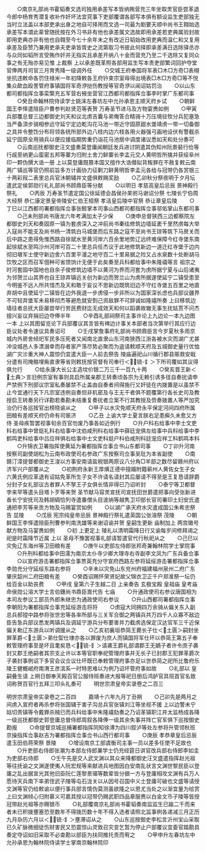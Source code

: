 <!-- { "loadSidebar": true } -->
　　○南京礼部尚书霍韬奏文选司独用承差写本皆纳贿营充三年坐取羙官臣尝革退今郎中杨育秀潜复收补作奸坏法宜究事下吏部覆谓各部写本俱有额设监生吏部独无当时立法盖以本部吏承出身之地自可择用而文选一司最为剧要天顺中尚书王翱始选承差写本谓此辈曾随抚按在外习书非有他也承差属文选故即用承差若吏典属验封故即用吏典亦非有他也自翱至今七十余年未之有改近日韬始改用吏典而温仁和又复用承差及臣赞乃兼用吏承夫吏承皆胥史之流第取习书彼此何择即承差满日选除驿丞亦与众同如韬所言受贿作奸并无指实且承差开纳八十金而营充乃至二千选除又复同众事之有无殆亦易见惟  上裁察  上以承差既革照各部用监生写本责吏部繁词回护夺堂官俸两月司官三月育秀降一级调外任
　　○交城王府奉国将军表□木□方奇□表栩坐抗违敕命各罚住禄米一年初降敕各王府钤束宗室毋得出境表□木□方奇□等不悦集众歃血殴詈管府事镇国将军奇洢挞伤教授等官奇洢以闻诏姑罚治
　　○以山东都司都指挥佥事栾檠充五军营右掖坐营官江西都司都指挥佥事李时掌广东都司事
　　○癸丑命翰林院侍读学士姚涞左春坊左中允孙承恩主顺天府乡试
　　○朝鲜国王李怿遣陪臣户曹参判赵贤范等表贺  万寿圣节进马及方物宴赉如例
　　○甲寅兵部覆总督三边都御史刘天和议北虏吉囊与弟俺答合精骑十万压境驻牧分兵犯塞急当严备湏步骑相参远守延宁定边乾沟花马池一带近守固原甜水堡靖虏一带一切备御之具并令整饬分布将领各统所部外边八枝内边六枝各用火器强弓画地设伏有警截杀延宁固原全用骑兵以便应援临期势重仍诣花马池居中调度诸议悉如天和处分奏可
　　○云南巡抚都御史汪文盛奏莫登庸闻朝廷发兵进讨阴遣其伪知州阮景裴行俭等行觇至纳更山蛮密五邦等寨为归附土舍刀鲜寨长李孟元交人黄明哲所擒并获绥阜州印一颗伪撰大诰一册  上以莫登庸既篡本国又擅作大诰僣拟背叛罪在不赦复敕云南两广镇巡等官仍照前旨多方计画协力征剿刀鲜黄明哲李孟元各给与冠带仍各赏银三十两彩叚二表里总兵官沐朝辅并文盛俱敕赐奖励
　　○乙卯秋分祭夜明于夕月坛遣武定侯郭勋行礼礼部尚书顾鼎臣等分献
　　○以明日  孝慈高皇后忌辰  景神殿行祭礼
　　○丙辰  万寿圣节遣定国公徐延德会昌侯孙杲驸马谢诏分祭  七陵长宁伯周大经祭  恭仁康定景皇帝陵安仁伯王桓祭  孝洁皇后陵中官祭  恭让章皇后陵
　　○丁巳以江西都司署都指挥佥事张鲸掌本司事山西都司都指挥佥事邬佑掌山东都司事
　　○己未刑部尚书唐龙六年考满加太子少保
　　○庚申总督狭西三边都察院左都御史刘天和奏固原一镇为套虏深入之冲前尚书秦纮修筑边墙延袤千里然虏每大举入寇尚不能支及尚书杨一清筑白马城堡而后东路之寇不至尚书王琼等筑下马房关而后中路之患得免惟西路自徐斌水至黄河岸六百余里地势辽远终难保障今红寺堡东南起徐斌水至鸣沙州河岸可百二十里总兵任杰议于此地修筑新边一道迁红寺堡于边内彻旧墩军士使守新边舍六百里平漫之地守百二十里易据之险又占水泉数十处断胡马饮牧之区而召军佃种可省馈饷计无便于此矣奏至兵科都给事中朱隆禧等言  祖宗之时河套固中国地也自余子俊修筑边墙不以黄河为界而河套为虏所据宁夏与山后诸夷为邻贺兰山其界也自王琼弃镇远关创为新边而贺兰山为虏所据遂使延宁二镇受患至今明鉴不远人所共惜杰及天和敢于妄议不思新边既筑旧边不守红寺堡五百里之地直弃胡中且使延宁二镇皆在边外我退一步虏侵一步非所以为国家深长虑也兵部议疆界不可轻弃堡军未易移彻杰等避危就安割己资敌罪不可辞诚如隆禧所奏  上曰移筑边墙往者总抚大臣屡尝举行劳民费财迄无成效天和何以蹈袭故辙无事生扰姑贳不问杰擅兴妄议弃捐旧边夺俸半年
　　○辛酉礼部祠祭司主事许论上九边论一本九边图一本  上以其图留览论下兵部覆议其言皆有禆边计事关本部者当次第举行其应行边臣议处者令速议具奏诏可
　　○壬戌掌詹事府礼部尚书顾鼎臣言今岁夏秋多雨京城内外房舍倾圯军民多压死者又闻南北直隶山东河南狭西江浙各被水灾而湖广尤甚冲没城邑人多漂溺幸而存者家产荡尽势必聚而为盗请敕顺天府及五城御史量行优恤湖广灾沴重大神人震惊仍宜遣大臣一人前去祭告  陵庙遍祀山川循行郡县赈救安戢分遣有司掩骼埋胔直隶等省则敕抚按官督有司奉行＜锍-釒＞下所司覆如其议得俱允行
　　○给永康大长公主造坟价银二万三千一百九十两
　　○癸亥晋王新＜土典＞言旧例宗室有事则具启所属亲郡王转奏顷各宗为无赖引诱多径自奏扰请申严禁例下刑部议宗室私奏屡禁不止盖由自奏者间得施行又奸徒在内拨置是以虽禁不止今宜通行天下凡宗室违例自奏但非机密及与王无干者俱不题覆第行各长史司及教授启王转奏另行详勘若奏勘未结重复奏扰者立案不行其教授及赍奏拨置人等严加究治仍行各巡按官出榜晓谕从之
　　○甲子以水灾免顺天府永平保定河间四府所属田粮有差顺天府仍命有司赈济
　　○乙丑  上谕大学士夏言朕右足患癣久未愈又方侍  圣母疾暂罢视事旬余百官勿废乃事各如近例行
　　○升户科右给事中李士文吏科右给事中曾烶礼科右给事中沈伯咸刑科右给事中薛廷宠俱左给事中兵科给事中李鹤鸣吏科给事中吕应祥俱右给事中士文吏科烶户科伯咸刑科廷宠应祥工科鹤鸣本科
　　○升锦衣卫署指挥使黄延为署都指挥佥事佥书山东都司事
　　○丁卯升河南按察司副使胡松为云南布政使司右参政广东按察司佥事吴玭为本省副使
　　○南赣汀漳提督都御史王浚以方事安南请盐税银两原议八分角□羊部之数尽留赣州府以济军兴户部覆从之
　　○初荆府永新王厚熿正德中擅婚附籍蕲州人黄佐女生子女六黄氏例应革退有诏姑免革所生子女不许请名请封其后屡请不得至是王复恳请辞爵分封子女礼部议古者罪人不孥王子女俱长情非得已乃诏听封
　　○泰宁等卫都督孛来罕等遣头目塔卜歹等来贺  圣节献马容羙宣抚司宣抚田世爵遣把事向受张新进香长宁安抚司及韩胡碉恰列寺遣番僧头目波纳等越隽卫卭部长官司署印土妇安氏遣通把李芳等来贡方物及马赐宴赏如例
　　○以湖广承天府水灾遣成国公朱希忠祭告  显陵
　　○戊辰  宪宗纯皇帝忌辰  景神殿行祭礼遣英国公张溶祭  茂陵
　　○朝鲜国王李怿遣陪臣刑曹参判南洗雄等来谢诏谕并贺  皇嗣生更新  庙制加上  两宫徽号献方物及马宴赉如例
　　○初  上更定上  陵礼以清明霜降日行又谕每岁间修拜谒之祀是时霜降节近属  上以  圣母不豫罢视事礼部请暂遣官代行秋祀从之
　　○己巳以灾免辽东海州等卫田粮有差
　　○庚午以吏部左侍郎张邦奇兼翰林院学士掌院事
　　○升刑科都给事中田濡为南京太仆寺少卿大理寺右寺副李文凤为广东兵备佥事
　　○以宣府游击署都指挥佥事贾英充分守宣府西路左参将延绥游击署都指挥佥事李勋充分守延绥东路右参将
　　○辛未以灾免山东兖州府福建福州泉州二府广东肇庆韶州二府田粮有差
　　○癸酉诏赐怀荣贤妃故父锦衣卫正千户郑淮祭一坛仍给百金以助丧费
　　○甲戌  皇第六子生越二日  上亲奏告  玄极宝殿  皇祖庙  皇考庙命侯勋公溶大学士言伯鏸尚书鼎臣嵩代告  七庙
　　○升通政使司右参议唐国相为本司左参议工部员外郎朱继忠为通政使司右参议
　　○升山西都司署都指挥佥事李朝阳为署都指挥佥事充延绥游击将将
　　○虏寇大同拥四万余骑从偏关东入副总兵郝镗中路参将张世忠等各率所部与三关军合御之两镇兵共万四千人众寡不敌边臣告急兵部议悉发两镇兵及调延宁游兵分布要害并力截虏选保定汉达官军三千近保偏关勒辽东游兵以听调援从之
　　○乙亥初襄垣恭简王薨长子仕＜土匮＞嗣封坐罪革爵＜土匮＞弟仕堲仕埭亦各以罪废为庶人而镇国将军仕坏以恭简王第五子奉敕管理府事至是坏且耄矣恳＜锍-釒＞请袭王爵礼部谓郡王无嫡子者许令庶子袭封又郡王绝嗣者其宗支止许以本等官职奉祀管理府事并无长子已封郡王犯罪革爵次子袭封事例诏下多官会议佥议仕坏既已奉敕管理府事亦足以世恭简之祀所比鲁府乐陵王健概岷府南渭王彦滨系一时特恩难以为例乃诏坏管府事如故
　　○礼部以  皇嗣叠生请  上朔日御奉天殿百官公服侍班奏进大报等祀日册后鸿胪官具班首官名致词称贺百官行五拜三叩头礼奏可
　　明世宗肃皇帝实录卷之二百三


明世宗肃皇帝实录卷之二百四
　　嘉靖十六年九月丁丑朔
　　○己卯先是两月之间虏入宣府者再杀参将张国辅于害子沟总兵官张镇刘江等坐视不援  上以边警未宁姑切责镇等令戴罪杀贼已而兵科给事中朱隆禧劾奏之乃诏革镇职江并太监杨成各降一级巡抚都御史郭登庸总督侍郎周叙各降俸一级其余失事并阵亡官军俱下巡按御史勘报
　　○命提督京城巡捕署都指挥同知徐溥为四川叙泸等处左参将升管领秋班京操指挥佥事赵吉为署都指挥佥事佥书山西行都司事
　　○庚辰  孝恭章皇后忌辰遣玉田伯蒋荣祭  景陵
　　○增设南京工部虞衡司主事一员以差多任使不足故也
　　○升吏部右侍郎张潮为本部左侍郎兼学士仍充经筵日讲官改兵部右侍郎李如圭为吏部右侍郎
　　○壬午先是交人武文渊以其众来降都御史汪文盛遣指挥赵光祖等往抚谕之文渊遂使夷人阮宏规等来献进兵地图因白安南乱状言文渊世黎民臣以登庸之乱出据宣光其他旧臣阮仁莲黎景瑂等数辈皆分据一方与登庸相攻文渊有兵万人愿待天兵南下率弟侄武子陵等屯石泷关以从因号召国中义士登庸可破也文盛等请授文渊等官仍给敕谕以便行事兵部言情伪莫测虽欲隆之以恩尤当处之以渐宜量为给赏  上曰文渊倾心归附慕义可嘉其授以冠带仍赐武职四品章服赉以白金文币子陵等皆授冠带赵光祖等亦赐银币
　　○礼部覆南京礼部尚书霍韬奏南监监生已踰二千而来者未已积拨壅塞恐至数年不得拨历数十年不得入选者请照北监事例各递减三月正历九月杂历六月以＜锍-釒＞壅滞诏从之
　　○山东巡按御史李松言沂州宝山采取已久矿脉微细徒伤财害民又恐震惊山灵致召灾变乞暂为停止户部覆议宜委官踏勘具奏定夺诏如旧采取不必查勘以部臣为扶同推托责而宥之
　　○甲申升左春坊左中允孙承恩为翰林院侍读学士掌南京翰林院印
